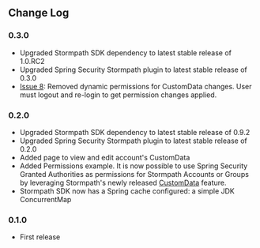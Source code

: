 ## Change Log

### 0.3.0

- Upgraded Stormpath SDK dependency to latest stable release of 1.0.RC2
- Upgraded Spring Security Stormpath plugin to latest stable release of 0.3.0
- [Issue 8](https://github.com/stormpath/stormpath-spring-security-example/issues/8): Removed dynamic permissions for CustomData changes. User must logout and re-login to get permission changes applied.

### 0.2.0

- Upgraded Stormpath SDK dependency to latest stable release of 0.9.2
- Upgraded Spring Security Stormpath plugin to latest stable release of 0.2.0
- Added page to view and edit account's CustomData
- Added Permissions example. It is now possible to use Spring Security Granted Authorities as permissions for Stormpath Accounts or Groups by leveraging Stormpath's newly released [CustomData](http://docs.stormpath.com/rest/product-guide/#custom-data) feature.
- Stormpath SDK now has a Spring cache configured: a simple JDK ConcurrentMap

### 0.1.0

- First release
